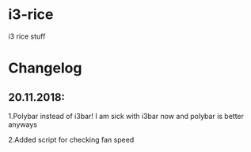 # i3-rice
i3 rice stuff

# Changelog
## 20.11.2018: 

1.Polybar instead of i3bar! I am sick with i3bar now and polybar is better anyways
            
2.Added script for checking fan speed           
